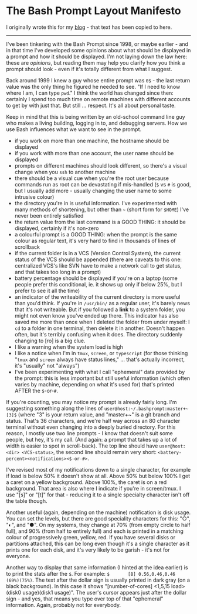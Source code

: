 # The Bash Prompt Layout Manifesto
<!-- :created: 2022-10-22 16:32 -->

I originally wrote this for my
[blog](http://localhost/blog/bash-prompt-layout-manifesto.html) - that
text has been copied to here.

------------------------------------------------------------------------

I've been tinkering with the Bash Prompt since 1998, or maybe earlier - and
in that time I've developed some opinions about what should be displayed in
a prompt and how it should be displayed.  I'm not laying down the law here:
these are *opinions*, but reading them may help you clarify how you think a
prompt should look - even if it's totally different from what I suggest.

Back around 1999 I knew a guy whose entire prompt was `0$` - the last
return value was the only thing he figured he needed to see.  "If I need to
know where I am, I can type `pwd`."  I think the world has changed since
then: certainly I spend too much time on remote machines with different
accounts to get by with just that.  But still ... respect.  It's all about
personal taste.

Keep in mind that this is being written by an old-school command line guy
who makes a living building, logging in to, and debugging servers.  How we
use Bash influences what we want to see in the prompt.

- if you work on more than one machine, the hostname should be displayed
- if you work with more than one account, the user name should be displayed
- prompts on different machines should look different, so there's a visual
  change when you `ssh` to another machine
- there should be a visual cue when you're the root user because commands
  run as root can be devastating if mis-handled (`$` vs `#` is
  good, but I usually add more - usually changing the user name to some
  intrusive colour)
- the directory you're in is useful information.  I've experimented with
  many methods of shortening, but other than `~` (short form for
  `$HOME`) I've never been entirely satisfied
- the return value from the last command is a GOOD THING: it should be
  displayed, certainly if it's non-zero
- a colourful prompt is a GOOD THING: when the prompt is the same colour as
  regular text, it's very hard to find in thousands of lines of scrollback
- if the current folder is in a VCS (Version Control System), the current
  status of the VCS should be appended (there are caveats to this one:
  centralized VCS's like SVN have to make a network call to get status, and
  that takes too long in a prompt)
- battery percentage should be displayed if you're on a laptop (some people
  prefer this conditional, ie. it shows up only if below 25%, but I prefer
  to see it all the time)
- an indicator of the writeability of the current directory is more useful
  than you'd think.  If you're in `/usr/bin/` as a regular user, it's
  barely news that it's not writeable.  But if you followed a **link** to a
  system folder, you might not even know you've ended up there.  This
  indicator has also saved me more than once when I deleted the folder from
  under myself: I `cd` to a folder in one terminal, then delete it in
  another.  Doesn't happen often, but it's terribly confusing when it does.
  The directory suddenly changing to [ro] is a big clue.
- I like a warning when the system load is high
- I like a notice when I'm in `tmux`, `screen`, or `typescript`
  (for those thinking "`tmux` and `screen` always have status
  lines," ... that's actually incorrect, it's "usually" not "always")
- I've been experimenting with what I call "ephemeral" data provided by the
  prompt: this is less important but still useful information (which often
  varies by machine, depending on what it's used for) that's printed AFTER
  the `$`-or-`#`.

If you're counting, you may notice my prompt is already fairly long.  I'm
suggesting something along the lines of
`user@host:~/.bashprompt:master+~[3]$` (where "3" is your return value, and
"master+~" is a git branch and status.  That's 36 characters, and we're
half way across an 80 character terminal without even changing into a deeply
buried directory.  For this reason, I mostly use two line prompts - I
know that doesn't suit some people, but hey, it's my call.  (And again: a
prompt that takes up a lot of width is easier to spot in scroll-back).  The
top line should have `user@host:<dir> <VCS-status>`, the second line should
remain very short: `<battery-percent><notifications><$-or-#>`.

I've revised most of my notifications down to a single character, for
example if load is below 50% it doesn't show at all.  Above 50% but below
100% I get a caret on a yellow background.  Above 100%, the caret is on a
red background.  That area is also where I indicate if you're in
screen/tmux.  I use "[s]" or "[t]" for that - reducing it to a single
specialty character isn't off the table though.

Another useful (again, depending on the machine) notification is disk
usage.  You can set the levels, but there are good speciality characters
for this: "○", "◐", and "●".  On my systems, they change at 70% (from empty
circle to half full), and 90% (from half to entirely full) and each is
printed in a matching colour of progressively green, yellow, red.  If you
have several disks or partitions attached, this can be long even though
it's a single character as it prints one for each disk, and it's very
likely to be garish - it's not for everyone.

Another way to display that same information (I hinted at the idea earlier)
is to print the stats after the `$`.  For example:
`$       [8] 0.56,0.46,0.46  (69%)(75%)`.
The text after the dollar sign is usually printed in dark gray (on a black
background).  In this case it shows "[number-of-cores] <1,5,15 load> (disk0
usage)(disk1 usage)".  The user's cursor appears just after the dollar
sign - and yes, that means you type over top of that "ephemeral" information.
Again, probably not for everybody.

